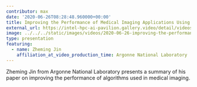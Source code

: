 ```yaml
---
contributor: max
date: '2020-06-26T08:28:48.960000+00:00'
title: Improving the Performance of Medical Imaging Applications Using SYCL
external_url: https://intel-hpc-ai-pavilion.gallery.video/detail/videos/hpc/video/6164671961001/improving-the-performance-of-medical-imaging-applications-using-sycl?autoStart=true&page=1
image: ../../../static/images/videos/2020-06-26-improving-the-performance-of-medical-imaging-applications-using-sycl.webp
type: presentation
featuring:
  - name: Zheming Jin
    affiliation_at_video_production_time: Argonne National Laboratory
---
```


Zheming Jin from Argonne National Laboratory presents a summary of his paper on improving the performance of algorithms
used in medical imaging.

